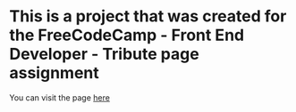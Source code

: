 # This is a project that was created for the  FreeCodeCamp - Front End Developer - Tribute page assignment


You can visit the page <a href="http://vishwahm.com/kuvempu/">here</a>

